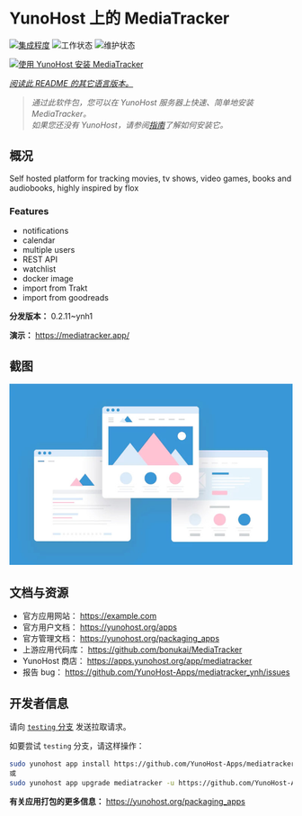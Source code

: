 <!--
注意：此 README 由 <https://github.com/YunoHost/apps/tree/master/tools/readme_generator> 自动生成
请勿手动编辑。
-->

# YunoHost 上的 MediaTracker

[![集成程度](https://apps.yunohost.org/badge/integration/mediatracker)](https://ci-apps.yunohost.org/ci/apps/mediatracker/)
![工作状态](https://apps.yunohost.org/badge/state/mediatracker)
![维护状态](https://apps.yunohost.org/badge/maintained/mediatracker)

[![使用 YunoHost 安装 MediaTracker](https://install-app.yunohost.org/install-with-yunohost.svg)](https://install-app.yunohost.org/?app=mediatracker)

*[阅读此 README 的其它语言版本。](./ALL_README.md)*

> *通过此软件包，您可以在 YunoHost 服务器上快速、简单地安装 MediaTracker。*  
> *如果您还没有 YunoHost，请参阅[指南](https://yunohost.org/install)了解如何安装它。*

## 概况

Self hosted platform for tracking movies, tv shows, video games, books and audiobooks, highly inspired by flox

### Features

- notifications
- calendar
- multiple users
- REST API
- watchlist
- docker image
- import from Trakt
- import from goodreads


**分发版本：** 0.2.11~ynh1

**演示：** <https://mediatracker.app/>

## 截图

![MediaTracker 的截图](./doc/screenshots/example.jpg)

## 文档与资源

- 官方应用网站： <https://example.com>
- 官方用户文档： <https://yunohost.org/apps>
- 官方管理文档： <https://yunohost.org/packaging_apps>
- 上游应用代码库： <https://github.com/bonukai/MediaTracker>
- YunoHost 商店： <https://apps.yunohost.org/app/mediatracker>
- 报告 bug： <https://github.com/YunoHost-Apps/mediatracker_ynh/issues>

## 开发者信息

请向 [`testing` 分支](https://github.com/YunoHost-Apps/mediatracker_ynh/tree/testing) 发送拉取请求。

如要尝试 `testing` 分支，请这样操作：

```bash
sudo yunohost app install https://github.com/YunoHost-Apps/mediatracker_ynh/tree/testing --debug
或
sudo yunohost app upgrade mediatracker -u https://github.com/YunoHost-Apps/mediatracker_ynh/tree/testing --debug
```

**有关应用打包的更多信息：** <https://yunohost.org/packaging_apps>
